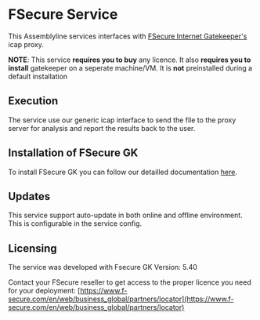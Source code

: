 # FSecure Service

This Assemblyline services interfaces with [FSecure Internet Gatekeeper's](https://www.f-secure.com/en/web/business_global/products/internet-gatekeeper) icap proxy.

**NOTE**: This service **requires you to buy** any licence. It also **requires you to install** gatekeeper on a seperate machine/VM. It is **not** preinstalled during a default installation

## Execution

The service use our generic icap interface to send the file to the proxy server for analysis and report the results back to the user.

## Installation of FSecure GK

To install FSecure GK you can follow our detailled documentation [here](icap_installation/install_notes.md).

## Updates

This service support auto-update in both online and offline environment. This is configurable in the service config.

## Licensing

The service was developed with Fsecure GK Version: 5.40

Contact your FSecure reseller to get access to the proper licence you need for your deployment: [https://www.f-secure.com/en/web/business_global/partners/locator](https://www.f-secure.com/en/web/business_global/partners/locator)